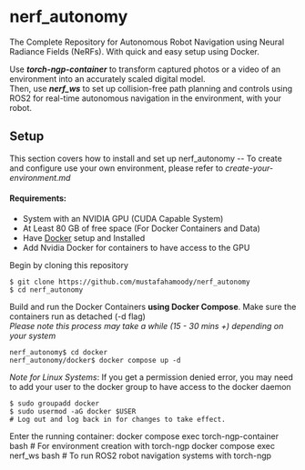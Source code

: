 # nerf_autonomy
The Complete Repository for Autonomous Robot Navigation using Neural Radiance Fields (NeRFs). With quick and easy setup using Docker. 

Use ***torch-ngp-container*** to transform captured photos or a video of an environment into an accurately scaled digital model. \
Then, use ***nerf_ws*** to set up collision-free path planning and controls using ROS2 for real-time autonomous navigation in the environment, with your robot.

## Setup
This section covers how to install and set up nerf_autonomy -- To create and configure use your own environment, please refer to *create-your-environment.md*

#### Requirements:
- System with an NVIDIA GPU (CUDA Capable System)
- At Least 80 GB of free space (For Docker Containers and Data)
- Have [Docker](https://www.docker.com/) setup and Installed
- Add Nvidia Docker for containers to have access to the GPU


Begin by cloning this repository
```
$ git clone https://github.com/mustafahamoody/nerf_autonomy
$ cd nerf_autonomy
```

Build and run the Docker Containers **using Docker Compose**. Make sure the containers run as detached (-d flag) \
*Please note this process may take a while (15 - 30 mins +) depending on your system* 
```
nerf_autonomy$ cd docker
nerf_autonomy/docker$ docker compose up -d
```

*Note for Linux Systems*: If you get a permission denied error, you may need to add your user to the docker group to have access to the docker daemon 
```
$ sudo groupadd docker
$ sudo usermod -aG docker $USER
# Log out and log back in for changes to take effect.
```

Enter the running container:
docker compose exec torch-ngp-container bash  # For environment creation with torch-ngp
docker compose exec nerf_ws bash  # To run ROS2 robot navigation systems with torch-ngp
```
